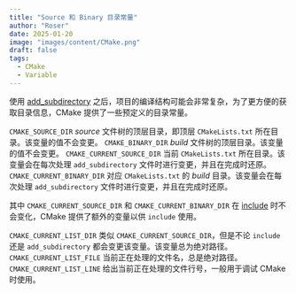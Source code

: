 ```yaml
---
title: "Source 和 Binary 目录常量"
author: "Roser"
date: 2025-01-20
image: "images/content/CMake.png"
draft: false
tags:
  - CMake
  - Variable
---
```

使用 [add_subdirectory](../add_subdirectory) 之后，项目的编译结构可能会非常复杂，为了更方便的获取目录信息，CMake 提供了一些预定义的目录常量。

`CMAKE_SOURCE_DIR`
	 *source* 文件树的顶层目录，即顶层 `CMakeLists.txt` 所在目录。该变量的值不会变更。
`CMAKE_BINARY_DIR`
	*build* 文件树的顶层目录。该变量的值不会变更。
`CMAKE_CURRENT_SOURCE_DIR`
	当前 `CMakeLists.txt` 所在目录。该变量会在每次处理 `add_subdirectory` 文件时进行变更，并且在完成时还原。
`CMAKE_CURRENT_BINARY_DIR`
	对应 `CMakeLists.txt` 的 *build* 目录。该变量会在每次处理 `add_subdirectory` 文件时进行变更，并且在完成时还原。

其中 `CMAKE_CURRENT_SOURCE_DIR` 和 `CMAKE_CURRENT_BINARY_DIR` 在 [include](../include) 时不会变化，CMake 提供了额外的变量以供 `include` 使用。

`CMAKE_CURRENT_LIST_DIR`
	类似 `CMAKE_CURRENT_SOURCE_DIR`，但是不论 `include` 还是 `add_subdirectory` 都会变更该变量。该变量总为绝对路径。
`CMAKE_CURRENT_LIST_FILE`
	当前正在处理的文件名，总是绝对路径。
`CMAKE_CURRENT_LIST_LINE`
	给出当前正在处理的文件行号，一般用于调试 CMake 时使用。
